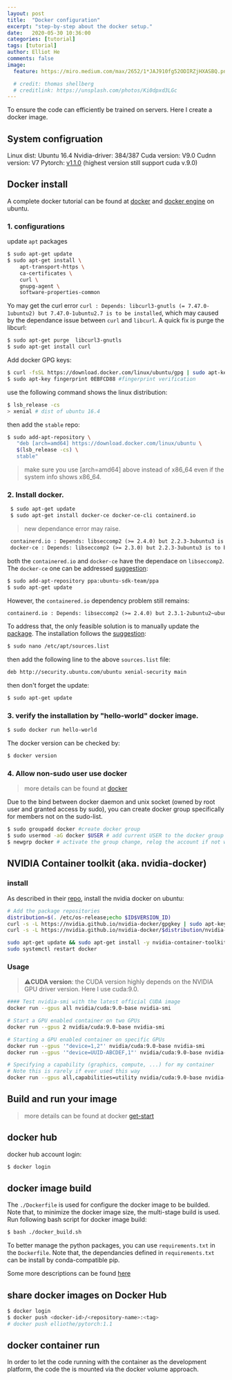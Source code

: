 ```yaml
---
layout: post
title:  "Docker configuration"
excerpt: "step-by-step about the docker setup."
date:   2020-05-30 10:36:00
categories: [tutorial]
tags: [tutorial]
author: Elliot He
comments: false
image:
  feature: https://miro.medium.com/max/2652/1*JAJ910fg52ODIRZjHXASBQ.png

  # credit: thomas shellberg
  # creditlink: https://unsplash.com/photos/Ki0dpxd3LGc
---
```



To ensure the code can efficiently be trained on servers. Here I create a docker image.

## System configruation

Linux dist: Ubuntu 16.4
Nvidia-driver: 384/387
Cuda version: V9.0
Cudnn version: V7
Pytorch: [v1.1.0](https://pytorch.org/get-started/previous-versions/) (highest version still support cuda v.9.0)


## Docker install
A complete docker tutorial can be found at [docker](https://docs.docker.com/engine/install/) and [docker engine](https://docs.docker.com/engine/install/ubuntu/) on ubuntu.

### 1. configurations

update `apt` packages
```bash
$ sudo apt-get update
$ sudo apt-get install \
    apt-transport-https \
    ca-certificates \
    curl \
    gnupg-agent \
    software-properties-common
```

Yo may get the curl error `curl : Depends: libcurl3-gnutls (= 7.47.0-1ubuntu2) but 7.47.0-1ubuntu2.7 is to be installed`, which may caused by the dependance issue between `curl` and `libcurl`. A quick fix is purge the libcurl:

```bash
$ sudo apt-get purge  libcurl3-gnutls
$ sudo apt-get install curl
```

Add docker GPG keys:
```bash
$ curl -fsSL https://download.docker.com/linux/ubuntu/gpg | sudo apt-key add -
$ sudo apt-key fingerprint 0EBFCD88 #fingerprint verification
```
use the following command shows the linux distribution:
```bash
$ lsb_release -cs 
> xenial # dist of ubuntu 16.4
```
then add the `stable` repo:
```bash
$ sudo add-apt-repository \
   "deb [arch=amd64] https://download.docker.com/linux/ubuntu \
   $(lsb_release -cs) \
   stable"
```

> make sure you use [arch=amd64] above instead of x86_64 even if the system info shows x86_64.

### 2. Install docker.

```bash
 $ sudo apt-get update
 $ sudo apt-get install docker-ce docker-ce-cli containerd.io
```

> new dependance error may raise.
```txt
 containerd.io : Depends: libseccomp2 (>= 2.4.0) but 2.2.3-3ubuntu3 is to be installed
 docker-ce : Depends: libseccomp2 (>= 2.3.0) but 2.2.3-3ubuntu3 is to be installed
```
both the `containered.io` and `docker-ce` have the dependace on `libseccomp2`. The `docker-ce` one can be addressed [suggestion](https://stackoverflow.com/a/53481527):
```bash
$ sudo add-apt-repository ppa:ubuntu-sdk-team/ppa
$ sudo apt-get update
```
However, the `containered.io` dependency problem still remains:
```txt
containerd.io : Depends: libseccomp2 (>= 2.4.0) but 2.3.1-2ubuntu2~ubuntu16.04.1~ppa1 is to be installed
```
To address that, the only feasible solution is to manually update the [package](https://packages.ubuntu.com/xenial/libseccomp2). The installation follows the [suggestion](https://packages.ubuntu.com/xenial/amd64/libseccomp2/download):
```bash
$ sudo nano /etc/apt/sources.list
```
then add the following line to the above `sources.list` file:
```txt
deb http://security.ubuntu.com/ubuntu xenial-security main 
```
then don't forget the update:
```bash
$ sudo apt-get update
```

### 3. verify the installation by "hello-world" docker image.

```bash
$ sudo docker run hello-world
```

The docker version can be checked by:
```bash
$ docker version
```

### 4. Allow non-sudo user use docker

> more details can be found at [docker](https://docs.docker.com/engine/install/linux-postinstall/)

Due to the bind between docker daemon and unix socket (owned by root user and granted access by sudo), you can create docker group specifically for members not on the sudo-list.

```bash
$ sudo groupadd docker #create docker group
$ sudo usermod -aG docker $USER # add current USER to the docker group
$ newgrp docker # activate the group change, relog the account if not work.
```


## NVIDIA Container toolkit (aka. nvidia-docker)

### install
As described in their [repo](https://github.com/NVIDIA/nvidia-docker), install the nvidia docker on ubuntu:

```bash
# Add the package repositories
distribution=$(. /etc/os-release;echo $ID$VERSION_ID)
curl -s -L https://nvidia.github.io/nvidia-docker/gpgkey | sudo apt-key add -
curl -s -L https://nvidia.github.io/nvidia-docker/$distribution/nvidia-docker.list | sudo tee /etc/apt/sources.list.d/nvidia-docker.list

sudo apt-get update && sudo apt-get install -y nvidia-container-toolkit
sudo systemctl restart docker
```

### Usage

>:warning:**CUDA version**: the CUDA version highly depends on the NVIDIA GPU driver version. Here I use cuda:9.0.


``` bash
#### Test nvidia-smi with the latest official CUDA image
docker run --gpus all nvidia/cuda:9.0-base nvidia-smi

# Start a GPU enabled container on two GPUs
docker run --gpus 2 nvidia/cuda:9.0-base nvidia-smi

# Starting a GPU enabled container on specific GPUs
docker run --gpus '"device=1,2"' nvidia/cuda:9.0-base nvidia-smi
docker run --gpus '"device=UUID-ABCDEF,1"' nvidia/cuda:9.0-base nvidia-smi

# Specifying a capability (graphics, compute, ...) for my container
# Note this is rarely if ever used this way
docker run --gpus all,capabilities=utility nvidia/cuda:9.0-base nvidia-smi
```

## Build and run your image

> more details can be found at docker [get-start](https://docs.docker.com/get-started/)

## docker hub

docker hub account login:
```bash
$ docker login
```

## docker image build

The `./Dockerfile` is used for configure the docker image to be builded. Note that, to minimize the docker image size, the multi-stage build is used. Run following bash script for docker image build:
```bash
$ bash ./docker_build.sh
```

To better manage the python packages, you can use `requirements.txt` in the `Dockerfile`. Note that, the dependancies defined in `requirements.txt` can be install by conda-compatible pip.

Some more descriptions can be found [here](https://jpetazzo.github.io/2013/12/01/docker-python-pip-requirements/)


## share docker images on Docker Hub

```bash
$ docker login
$ docker push <docker-id>/<repository-name>:<tag>
# docker push elliothe/pytorch:1.1
```

## docker container run

In order to let the code running with the container as the development platform, the code the is mounted via the docker volume approach.